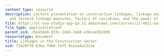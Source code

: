 ```yaml
---
content_type: resource
description: Lecture presentation on construction linkages, linkage analyses, backward
  and forward linkage measures, factors of variation, and the power of dispersion.
file: https://ol-ocw-studio-app-qa.s3.amazonaws.com/courses/11-481j-analyzing-and-accounting-for-regional-economic-growth-spring-2009/73428ff063ba74bb7af59a1ea4a132ae_MIT11_481Js09_lec17.pdf
file_type: application/pdf
parent_uid: cbe458e0-933c-1de6-2e60-e36cae5b18d0
resourcetype: Document
title: Linkages in the Construction Sector
uid: 73428ff0-63ba-74bb-7af5-9a1ea4a132ae
---
```

